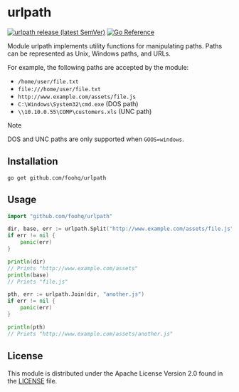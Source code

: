 # urlpath

[![urlpath release (latest SemVer)](https://img.shields.io/github/v/release/foohq/urlpath?sort=semver)](https://github.com/foohq/urlpath/releases)
[![Go Reference](https://img.shields.io/static/v1?label=godoc&message=reference&color=blue)](https://pkg.go.dev/github.com/foohq/urlpath)

Module urlpath implements utility functions for manipulating paths. Paths can be represented as Unix, Windows paths, and URLs.

For example, the following paths are accepted by the module:

* `/home/user/file.txt`
* `file:///home/user/file.txt`
* `http://www.example.com/assets/file.js`
* `C:\Windows\System32\cmd.exe` (DOS path)
* `\\10.10.0.55\COMP\customers.xls` (UNC path)

> [!NOTE]
> DOS and UNC paths are only supported when `GOOS=windows`.

## Installation

```
go get github.com/foohq/urlpath
```

## Usage

```go
import "github.com/foohq/urlpath"

dir, base, err := urlpath.Split("http://www.example.com/assets/file.js")
if err != nil {
	panic(err)
}

println(dir)
// Prints "http://www.example.com/assets"
println(base)
// Prints "file.js"

pth, err := urlpath.Join(dir, "another.js")
if err != nil {
	panic(err)
} 

println(pth)
// Prints "http://www.example.com/assets/another.js"
```

## License

This module is distributed under the Apache License Version 2.0 found in the [LICENSE](./LICENSE) file.
